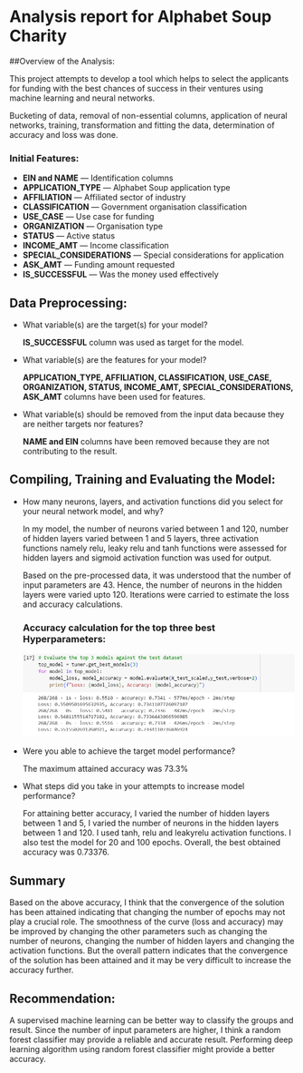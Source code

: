 # Analysis report for Alphabet Soup Charity

##Overview of the Analysis:

This project attempts to develop a tool which helps to select the applicants for funding with the best chances of success in their ventures using machine learning and neural networks.
    
Bucketing of data, removal of non-essential columns, application of neural networks, training, transformation and fitting the data, determination of accuracy and loss was done.


### Initial Features:

   * **EIN and NAME** — Identification columns 
   * **APPLICATION_TYPE** — Alphabet Soup application type 
   * **AFFILIATION** — Affiliated sector of industry 
   * **CLASSIFICATION** — Government organisation classification 
   * **USE_CASE** — Use case for funding 
   * **ORGANIZATION** — Organisation type 
   * **STATUS** — Active status 
   * **INCOME_AMT** — Income classification 
   * **SPECIAL_CONSIDERATIONS** — Special considerations for application 
   * **ASK_AMT** — Funding amount requested 
   * **IS_SUCCESSFUL** — Was the money used effectively

## Data Preprocessing:

* What variable(s) are the target(s) for your model? 
  
    **IS_SUCCESSFUL** column was used as target for the model.
 

* What variable(s) are the features for your model? 

   **APPLICATION_TYPE, AFFILIATION, CLASSIFICATION, USE_CASE, ORGANIZATION, STATUS, INCOME_AMT, SPECIAL_CONSIDERATIONS, ASK_AMT** columns have been used for features.


* What variable(s) should be removed from the input data because they are neither targets nor features?
     
  **NAME and EIN** columns have been removed because they are not contributing to the result.


## Compiling, Training and Evaluating the Model:


* How many neurons, layers, and activation functions did you select for your neural network model, and why?

   In my model, the number of neurons varied between 1 and 120, number of hidden layers varied between 1 and 5 layers, three activation functions namely relu, leaky relu and tanh functions were assessed for hidden layers and sigmoid activation function was used for output.

  Based on the pre-processed data, it was understood that the number of input parameters are 43. Hence, the number of neurons in the hidden layers were varied upto 120. Iterations were carried to estimate the loss and accuracy calculations. 

    ### Accuracy calculation for the top three best Hyperparameters:
    ![](Images\capture.PNG)

* Were you able to achieve the target model performance? 
   
   The maximum attained accuracy was 73.3%


* What steps did you take in your attempts to increase model performance? 

  For attaining better accuracy, I varied the number of hidden layers between 1 and 5, I varied the number of neurons in the hidden layers between 1 and 120. I used tanh, relu and leakyrelu activation functions. I also test the model for 20 and 100 epochs. Overall, the best obtained accuracy was 0.73376.


## Summary
Based on the above accuracy, I think that the convergence of the solution has been attained indicating that changing the number of epochs may not play a crucial role. The smoothness of the curve (loss and accuracy) may be improved by changing the other parameters such as changing the number of neurons, changing the number of hidden layers and changing the activation functions. But the overall pattern indicates that the convergence of the solution has been attained and it may be very difficult to increase the accuracy further.

## Recommendation:
A supervised machine learning can be better way to classify the groups and result. Since the number of input parameters are higher, I think a random forest classifier may provide a reliable and accurate result. Performing deep learning algorithm using random forest classifier might provide a better accuracy.